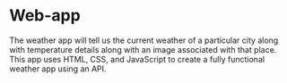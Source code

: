 # Web-app
The weather app will tell us the current weather of a particular city along with temperature details along with an image associated with that place. This app uses HTML, CSS, and JavaScript to create a fully functional weather app using an API.
